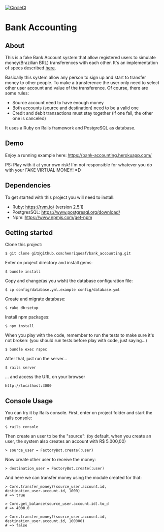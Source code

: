 [![CircleCI](https://circleci.com/gh/henriqueaf/bank_accounting/tree/master.svg?style=svg)](https://circleci.com/gh/henriqueaf/bank_accounting/tree/master)

# Bank Accounting
## About
This is a fake Bank Account system that allow registered users to simulate money(Brazilian BRL) transferences with each other. It's an implementation of specs described [here](https://gist.github.com/bezelga/f4f6c065a454665122b875b1566d5178).

Basically this system allow any person to sign up and start to transfer money to other people. To make a transference the user only need to select other user account and value of the transference. Of course, there are some rules:
* Source account need to have enough money
* Both accounts (source and destination) need to be a valid one
* Credit and debit transactions must stay together (if one fail, the other one is canceled)

It uses a Ruby on Rails framework and PostgreSQL as database.

## Demo
Enjoy a running example here: https://bank-accounting.herokuapp.com/

PS: Play with it at your own risk! I'm not responsible for whatever you do with your FAKE VIRTUAL MONEY! =D

## Dependencies
To get started with this project you will need to install:
* Ruby: https://rvm.io/ (version 2.5.1)
* PostgresSQL: https://www.postgresql.org/download/
* Npm: https://www.npmjs.com/get-npm

## Getting started
Clone this project:
```
$ git clone git@github.com:henriqueaf/bank_accounting.git
```

Enter on project directory and install gems:
```
$ bundle install
```

Copy and change(as you wish) the database configuration file:
```
$ cp config/database.yml.example config/database.yml
```

Create and migrate database:
```
$ rake db:setup
```

Install npm packages:
```
$ npm install
```

When you play with the code, remember to run the tests to make sure it's not broken: (you should run tests before play with code, just saying...)
```
$ bundle exec rspec
```

After that, just run the server...
```
$ rails server
```

... and access the URL on your browser
```
http://localhost:3000
```

## Console Usage
You can try it by Rails console. First, enter on project folder and start the rails console:
```
$ rails console
```
Then create an user to be the "source": (by default, when you create an user, the system also creates an account with R$ 5.000,00)
```
> source_user = FactoryBot.create(:user)
```
Now create other user to receive the money:
```
> destination_user = FactoryBot.create(:user)
```
And here we can transfer money using the module created for that:
```
> Core.transfer_money?(source_user.account.id, destination_user.account.id, 1000)
# => true

> Core.get_balance(source_user.account.id).to_d
# => 4000.0

> Core.transfer_money?(source_user.account.id, destination_user.account.id, 100000)
# => false
```
